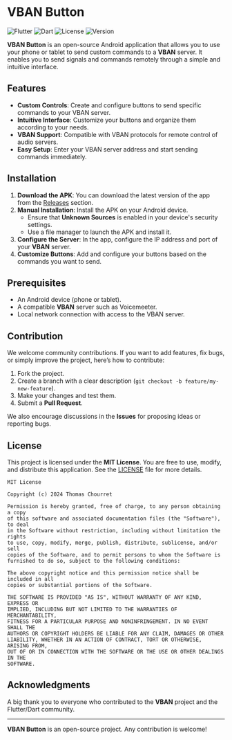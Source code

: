 # VBAN Button

![Flutter](https://img.shields.io/badge/Flutter-3.24.3-blue.svg)
![Dart](https://img.shields.io/badge/Dart-3.5.3-blue.svg)
![License](https://img.shields.io/badge/License-MIT-green.svg)
![Version](https://img.shields.io/badge/version-1.0.0-brightgreen.svg)

**VBAN Button** is an open-source Android application that allows you to use your phone or tablet to send custom commands to a **VBAN** server. It enables you to send signals and commands remotely through a simple and intuitive interface.

## Features

- **Custom Controls**: Create and configure buttons to send specific commands to your VBAN server.
- **Intuitive Interface**: Customize your buttons and organize them according to your needs.
- **VBAN Support**: Compatible with VBAN protocols for remote control of audio servers.
- **Easy Setup**: Enter your VBAN server address and start sending commands immediately.

## Installation

1. **Download the APK**: You can download the latest version of the app from the [Releases](https://github.com/ThomasChourret/vban_button/releases) section.
2. **Manual Installation**: Install the APK on your Android device.
   - Ensure that **Unknown Sources** is enabled in your device's security settings.
   - Use a file manager to launch the APK and install it.
3. **Configure the Server**: In the app, configure the IP address and port of your **VBAN** server.
4. **Customize Buttons**: Add and configure your buttons based on the commands you want to send.

## Prerequisites

- An Android device (phone or tablet).
- A compatible **VBAN** server such as Voicemeeter.
- Local network connection with access to the VBAN server.

## Contribution

We welcome community contributions. If you want to add features, fix bugs, or simply improve the project, here’s how to contribute:

1. Fork the project.
2. Create a branch with a clear description (`git checkout -b feature/my-new-feature`).
3. Make your changes and test them.
4. Submit a **Pull Request**.

We also encourage discussions in the **Issues** for proposing ideas or reporting bugs.

## License

This project is licensed under the **MIT License**. You are free to use, modify, and distribute this application. See the [LICENSE](LICENSE) file for more details.

```text
MIT License

Copyright (c) 2024 Thomas Chourret

Permission is hereby granted, free of charge, to any person obtaining a copy
of this software and associated documentation files (the "Software"), to deal
in the Software without restriction, including without limitation the rights
to use, copy, modify, merge, publish, distribute, sublicense, and/or sell
copies of the Software, and to permit persons to whom the Software is
furnished to do so, subject to the following conditions:

The above copyright notice and this permission notice shall be included in all
copies or substantial portions of the Software.

THE SOFTWARE IS PROVIDED "AS IS", WITHOUT WARRANTY OF ANY KIND, EXPRESS OR
IMPLIED, INCLUDING BUT NOT LIMITED TO THE WARRANTIES OF MERCHANTABILITY,
FITNESS FOR A PARTICULAR PURPOSE AND NONINFRINGEMENT. IN NO EVENT SHALL THE
AUTHORS OR COPYRIGHT HOLDERS BE LIABLE FOR ANY CLAIM, DAMAGES OR OTHER
LIABILITY, WHETHER IN AN ACTION OF CONTRACT, TORT OR OTHERWISE, ARISING FROM,
OUT OF OR IN CONNECTION WITH THE SOFTWARE OR THE USE OR OTHER DEALINGS IN THE
SOFTWARE.
```

## Acknowledgments

A big thank you to everyone who contributed to the **VBAN** project and the Flutter/Dart community.

---

**VBAN Button** is an open-source project. Any contribution is welcome!
